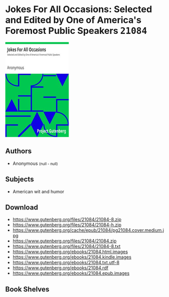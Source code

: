 # Jokes For All Occasions: Selected and Edited by One of America's Foremost Public Speakers <kbd>21084</kbd>

![](./cover.medium.jpg "")

## Authors


 - Anonymous <small>(null - null)</small>

## Subjects


 - American wit and humor

## Download


 - https://www.gutenberg.org/files/21084/21084-8.zip
 - https://www.gutenberg.org/files/21084/21084-h.zip
 - https://www.gutenberg.org/cache/epub/21084/pg21084.cover.medium.jpg
 - https://www.gutenberg.org/files/21084/21084.zip
 - https://www.gutenberg.org/files/21084/21084-8.txt
 - https://www.gutenberg.org/ebooks/21084.html.images
 - https://www.gutenberg.org/ebooks/21084.kindle.images
 - https://www.gutenberg.org/ebooks/21084.txt.utf-8
 - https://www.gutenberg.org/ebooks/21084.rdf
 - https://www.gutenberg.org/ebooks/21084.epub.images

## Book Shelves


